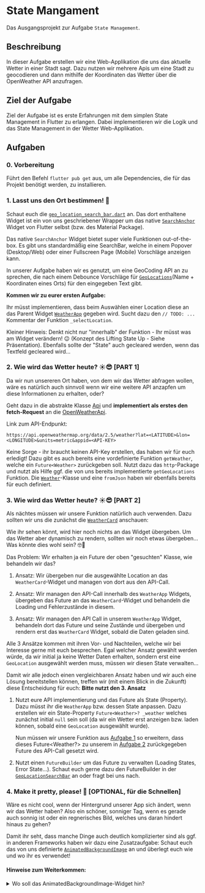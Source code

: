 # State Mangament

Das Ausgangsprojekt zur Aufgabe `State Management`.

## Beschreibung

In dieser Aufgabe erstellen wir eine Web-Applikation die uns das aktuelle Wetter in einer Stadt sagt. Dazu nutzen wir mehrere Apis um eine Stadt zu geocodieren und dann mithilfe der Koordinaten das Wetter über die OpenWeather API anzufragen.

## Ziel der Aufgabe

Ziel der Aufgabe ist es erste Erfahrungen mit dem simplen State Management in Flutter zu erlangen. Dabei implementieren wir die Logik und das State Management in der Wetter Web-Applikation.

## Aufgaben

### 0. Vorbereitung

Führt den Befehl `flutter pub get` aus, um alle Dependencies, die für das Projekt benötigt werden, zu installieren.

### 1. Lasst uns den Ort bestimmen! 📍

Schaut euch die [`geo_location_search_bar.dart`](./lib/widgets/geo_location_search_bar.dart) an.
Das dort enthaltene Widget ist ein von uns geschriebener Wrapper um das native [`SearchAnchor`](https://api.flutter.dev/flutter/material/SearchAnchor-class.html) Widget von Flutter selbst (bzw. des Material Package).

Das native `SearchAnchor` Widget bietet super viele Funktionen out-of-the-box. Es gibt uns standardmäßig eine SearchBar, welche in einem Popover (Desktop/Web) oder einer Fullscreen Page (Mobile) Vorschläge anzeigen kann.

In unserer Aufgabe haben wir es genutzt, um eine GeoCoding API an zu sprechen, die nach einem Debounce Vorschläge für [`GeoLocations`](./lib/models/geo_location.dart)(Name + Koordinaten eines Orts) für den eingegeben Text gibt.

**Kommen wir zu eurer ersten Aufgabe:**

Ihr müsst implementieren, dass beim Auswählen einer Location diese an das Parent Widget [`WeatherApp`](./lib/widgets/app.dart) gegeben wird. Sucht dazu den `// TODO: ...` Kommentar der Funktion `_selectLocation`.

Kleiner Hinweis: Denkt nicht nur "innerhalb" der Funktion - Ihr müsst was am Widget verändern! 😉 (Konzept des Lifting State Up - Siehe Präsentation). Ebenfalls sollte der "State" auch gecleared werden, wenn das Textfeld gecleared wird...

### 2. Wie wird das Wetter heute? ☀️😎 [PART 1]

Da wir nun unsereren Ort haben, von dem wir das Wetter abfragen wollen, wäre es natürlich auch sinnvoll wenn wir eine weitere API anzapfen um diese Informationen zu erhalten, oder?

Geht dazu in die abstrakte Klasse [Api](./lib/data/api.dart) und **implementiert als erstes den fetch-Request** an die [OpenWeatherApi](https://openweathermap.org/current).

Link zum API-Endpunkt:

```
https://api.openweathermap.org/data/2.5/weather?lat=<LATITUDE>&lon=<LONGITUDE>&units=metric&appid=<API-KEY>
```

Keine Sorge - ihr braucht keinen API-Key erstellen, das haben wir für euch erledigt! Dazu gibt es auch bereits eine vordefinierte Funktion `getWeather`, welche ein `Future<Weather>` zurückgeben soll. Nutzt dazu das `http`-Package und nutzt als Hilfe ggf. die von uns bereits implementierte `getGeoLocations` Funktion. Die [`Weather`](./lib/models/weather.dart)-Klasse und eine `fromJson` haben wir ebenfalls bereits für euch definiert.

### 3. Wie wird das Wetter heute? ☀️😎 [PART 2]

Als nächtes müssen wir unsere Funktion natürlich auch verwenden. Dazu sollten wir uns die zunächst die [`WeatherCard`](./lib/widgets/weather_card.dart) anschauen:

Wie ihr sehen könnt, wird hier noch nichts an das Widget übergeben. Um das Wetter aber dynamisch zu rendern, sollten wir noch etwas übergeben... Was könnte dies wohl sein? 🤓🧐

Das Problem: Wir erhalten ja ein Future der oben "gesuchten" Klasse, wie behandeln wir das?

1. Ansatz: Wir übergeben nur die ausgewählte Location an das `WeatherCard`-Widget und managen von dort aus den API-Call.

2. Ansatz: Wir managen den API-Call innerhalb des `WeatherApp` Widgets, übergeben das Future an das `WeatherCard`-Widget und behandeln die Loading und Fehlerzustände in diesem.

3. Ansatz: Wir managen den API Call in unserem `WeatherApp` Widget, behandeln dort das Future und seine Zustände und übergeben und rendern erst das `WeatherCard` Widget, sobald die Daten geladen sind.

Alle 3 Ansätze kommen mit ihren Vor- und Nachteilen, welche wir bei Interesse gerne mit euch besprechen. Egal welcher Ansatz gewählt werden würde, da wir initial ja keine Wetter Daten erhalten, sondern erst eine `GeoLocation` ausgewählt werden muss, müssen wir diesen State verwalten...

Damit wir alle jedoch einen vergleichbaren Ansatz haben und wir auch eine Lösung bereitstellen können, treffen wir (mit einem Blick in die Zukunft) diese Entscheidung für euch: **Bitte nutzt den 3. Ansatz**

1.  Nutzt eure API implementierung und das Future als State (Property). Dazu müsst ihr die `WeatherApp` bzw. dessen State anpassen. Dazu erstellen wir ein State-Property `Future<Weather>? _weather` welches zunächst initial `null` sein soll (da wir ein Wetter erst anzeigen bzw. laden können, sobald eine `GeoLocation` ausgewählt wurde).

    Nun müssen wir unsere Funktion aus [Aufgabe 1](#1-lasst-uns-den-ort-bestimmen-📍) so erweitern, dass dieses Future<Weather?> zu unserem in [Aufgabe 2](#2-wie-wird-das-wetter-heute-☀️😎) zurückgegeben Future des API-Call gesetzt wird.

2.  Nutzt einen `FutureBuilder` um das Future zu verwalten (Loading States, Error State...). Schaut euch gerne dazu den FutureBuilder in der [`GeoLocationSearchBar`](./lib/widgets/geo_location_search_bar.dart) an oder fragt bei uns nach.

### 4. Make it pretty, please! 🎨 [OPTIONAL, für die Schnellen]

Wäre es nicht cool, wenn der Hintergrund unserer App sich ändert, wenn wir das Wetter haben? Also ein schöner, sonniger Tag, wenn es gerade auch sonnig ist oder ein regnerisches Bild, welches uns daran hindert hinaus zu gehen?

Damit ihr seht, dass manche Dinge auch deutlich komplizierter sind als ggf. in anderen Frameworks haben wir dazu eine Zusatzaufgabe: Schaut euch das von uns definierte [`AnimatedBackgroundImage`](./lib/widgets/animated_background_image.dart) an und überlegt euch wie und wo ihr es verwendet!

#### Hinweise zum Weiterkommen:

<details>
  <summary>Wo soll das AnimatedBackgroundImage-Widget hin?</summary>

Wie du siehst, hat das [`AnimatedBackgroundImage`](./lib/widgets/animated_background_image.dart)-Widget keine Child- oder Children-Properties und rendert diese auch nicht. Es kann also nicht als Container für darüberliegende Widgets dienen, sondern muss auf gleicher Ebene verwendet werden. Das geht z. B. durch die richtige Positionierung im [Stack-Widget](https://api.flutter.dev/flutter/widgets/Stack-class.html).

</details>

